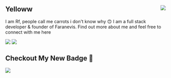 ## Yelloww <img align="right" src="https://komarev.com/ghpvc/?username=DaveOff&color=269077">

I am Rf, people call me carrots i don't know why 🙃 I am a full stack developer & founder of Faranevis. Find out more about me and feel free to connect with me here

[![](https://img.shields.io/badge/-rf__dev-blue?style=social-square&logo=Twitter&logoColor=white&link=https://twitter.com/rf__dev/)](https://twitter.com/rf__dev)
[![](https://img.shields.io/badge/-Faranevis-c14438?style=social-square&link=https://faranevis.com)](https://faranevis.com)

## Checkout My New Badge 🤪
[![](https://www.faranevis.com/badge?op=-1)](#)
